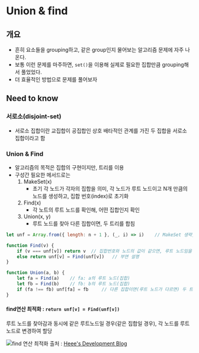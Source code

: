 # Union & find

## 개요

- 흔히 요소들을 grouping하고, 같은 group인지 물어보는 알고리즘 문제에 자주 나온다.
- 보통 이런 문제를 마주하면, `set()`을 이용해 실제로 필요한 집합만큼 grouping해서 풀었었다.
- 더 효율적인 방법으로 문제를 풀어보자


## Need to know

### 서로소(disjoint-set)
- 서로소 집합이란 교집합이 공집합인 상호 배타적인 관계를 가진 두 집합을 서로소 집합이라고 함

### Union & Find

- 알고리즘의 목적은 집합의 구현이지만, 트리를 이용 
- 구성간 필요한 메서드로는
    1. MakeSet(x)
        - 초기 각 노드가 각자의 집합을 의미, 각 노드가 루트 노드이고 N개 만큼의 노드를 생성하고, 집합 번호(index)로 초기화
    2. Find(x)
        - 각 노트의 루트 노드를 확인해, 어떤 집합인지 확인
    3. Union(x, y)
        - 루트 노드를 찾아 다른 집합이면, 두 트리를 합침


```js
let unf = Array.from({ length: n + 1 }, (_, i) => i)    // MakeSet 생략, 현 초기화 코드와 동일

function Find(v) {
    if (v === unf[v]) return v  // 집합번호와 노드의 값이 같으면, 루트 노드임을 의미, 루트이면 루트 노드를 반환
    else return unf[v] = Find(unf[v])   // 부연 설명
}

function Union(a, b) {
    let fa = Find(a)    // fa: a의 루트 노드(집합)
    let fb = Find(b)    // fb: b의 루트 노드(집합)
    if (fa !== fb) unf[fa] = fb     // 다른 집합이면(루트 노드가 다르면) 두 트리를 합침
}
```

#### find연산 최적화 : `return unf[v] = Find(unf[v])` 
루트 노드를 찾아감과 동시에 같은 루트노드일 경우(같은 집합일 경우), 각 노드를 루트노드로 변경하여 할당

![find 연산 최적화](https://gmlwjd9405.github.io/images/algorithm-union-find/path-compression.png)
출처 : [Heee's Development Blog](https://gmlwjd9405.github.io/2018/08/31/algorithm-union-find.html)